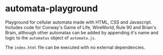 # automata-playground

Playground for cellular automata made with HTML, CSS and Javascript. Includes code for Conway's Game of Life, WireWorld, Rule 90 and Brian's Brain, although other automatas can be added by appending it's name and logic to the `automatas` object of `automata.js`.

The `index.html` file can be executed with no external dependencies.
